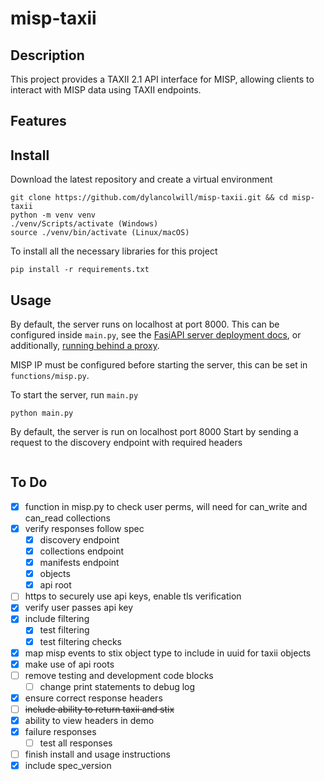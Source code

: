 # misp-taxii

## Description

This project provides a TAXII 2.1 API interface for MISP, allowing clients to interact with MISP data using TAXII endpoints.

## Features

## Install
Download the latest repository and create a virtual environment
```
git clone https://github.com/dylancolwill/misp-taxii.git && cd misp-taxii
python -m venv venv
./venv/Scripts/activate (Windows)
source ./venv/bin/activate (Linux/macOS)
```

To install all the necessary libraries for this project
```
pip install -r requirements.txt
```

## Usage
By default, the server runs on localhost at port 8000. This can be configured inside `main.py`, see the [FasiAPI server deployment docs](https://fastapi.tiangolo.com/deployment/manually/#run-the-server-program), or additionally, [running behind a proxy](https://fastapi.tiangolo.com/ja/advanced/behind-a-proxy/).


MISP IP must be configured before starting the server, this can be set in `functions/misp.py`.


To start the server, run `main.py`
```
python main.py
```

By default, the server is run on localhost port 8000
Start by sending a request to the discovery endpoint with required headers
```

```

## To Do
- [x] function in misp.py to check user perms, will need for can_write and can_read collections
- [x] verify responses follow spec
  - [x] discovery endpoint
  - [x] collections endpoint
  - [x] manifests endpoint
  - [x] objects
  - [x] api root
- [ ] https to securely use api keys, enable tls verification
- [x] verify user passes api key
- [x] include filtering
  - [x] test filtering
  - [x] test filtering checks
- [x] map misp events to stix object type to include in uuid for taxii objects
- [x] make use of api roots
- [ ] remove testing and development code blocks
  - [ ] change print statements to debug log
- [x] ensure correct response headers
- [ ] ~~include ability to return taxii and stix~~
- [x] ability to view headers in demo
- [x] failure responses
  - [ ] test all responses
- [ ] finish install and usage instructions
- [x] include spec_version
